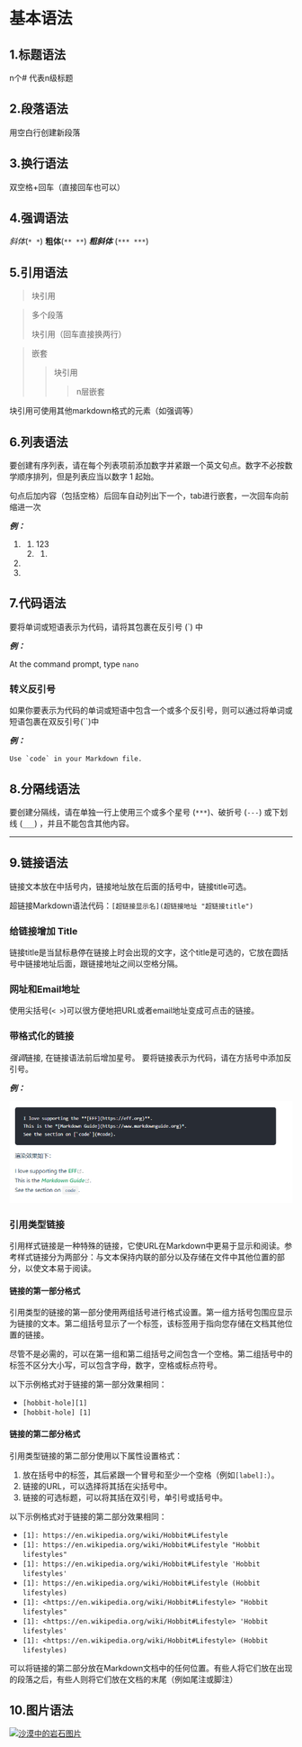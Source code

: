 # 基本语法

## 1.标题语法

n个# 代表n级标题

## 2.段落语法

用空白行创建新段落

## 3.换行语法

双空格+回车（直接回车也可以）

## 4.强调语法

*斜体*(`* *`)         **粗体**(`** **`)          ***粗斜体*** (`*** ***`)

## 5.引用语法

> 块引用

> 多个段落
>
> 块引用（回车直接换两行）

> 嵌套
>
> > 块引用
> >
> > > n层嵌套

块引用可使用其他markdown格式的元素（如强调等）

## 6.列表语法

要创建有序列表，请在每个列表项前添加数字并紧跟一个英文句点。数字不必按数学顺序排列，但是列表应当以数字 1 起始。

句点后加内容（包括空格）后回车自动列出下一个，tab进行嵌套，一次回车向前缩进一次

***例：***

1.   
   1. 123  
   2.   
      1.   
2.   
3. 

## 7.代码语法

要将单词或短语表示为代码，请将其包裹在反引号 (`) 中

***例：***

At the command prompt, type `nano`

### 转义反引号

如果你要表示为代码的单词或短语中包含一个或多个反引号，则可以通过将单词或短语包裹在双反引号(``)中

***例：***

```
Use `code` in your Markdown file.
```

## 8.分隔线语法

要创建分隔线，请在单独一行上使用三个或多个星号 (`***`)、破折号 (`---`) 或下划线 (`___`) ，并且不能包含其他内容。

****

## 9.链接语法

链接文本放在中括号内，链接地址放在后面的括号中，链接title可选。

超链接Markdown语法代码：`[超链接显示名](超链接地址 "超链接title")`

### 给链接增加 Title

链接title是当鼠标悬停在链接上时会出现的文字，这个title是可选的，它放在圆括号中链接地址后面，跟链接地址之间以空格分隔。

### 网址和Email地址

使用尖括号(`< >`)可以很方便地把URL或者email地址变成可点击的链接。

### 带格式化的链接

*强调*链接, 在链接语法前后增加星号。 要将链接表示为代码，请在方括号中添加反引号。

***例：***

![img](https://github.com/strv122bvm/typora.img/blob/main/QQ%E6%88%AA%E5%9B%BE20240117014340.png "带格式化的链接")

### 引用类型链接

引用样式链接是一种特殊的链接，它使URL在Markdown中更易于显示和阅读。参考样式链接分为两部分：与文本保持内联的部分以及存储在文件中其他位置的部分，以使文本易于阅读。

#### 链接的第一部分格式

引用类型的链接的第一部分使用两组括号进行格式设置。第一组方括号包围应显示为链接的文本。第二组括号显示了一个标签，该标签用于指向您存储在文档其他位置的链接。

尽管不是必需的，可以在第一组和第二组括号之间包含一个空格。第二组括号中的标签不区分大小写，可以包含字母，数字，空格或标点符号。

以下示例格式对于链接的第一部分效果相同：

- `[hobbit-hole][1]`
- `[hobbit-hole] [1]`

#### 链接的第二部分格式

引用类型链接的第二部分使用以下属性设置格式：

1. 放在括号中的标签，其后紧跟一个冒号和至少一个空格（例如`[label]:`）。
2. 链接的URL，可以选择将其括在尖括号中。
3. 链接的可选标题，可以将其括在双引号，单引号或括号中。

以下示例格式对于链接的第二部分效果相同：

- `[1]: https://en.wikipedia.org/wiki/Hobbit#Lifestyle`
- `[1]: https://en.wikipedia.org/wiki/Hobbit#Lifestyle "Hobbit lifestyles"`
- `[1]: https://en.wikipedia.org/wiki/Hobbit#Lifestyle 'Hobbit lifestyles'`
- `[1]: https://en.wikipedia.org/wiki/Hobbit#Lifestyle (Hobbit lifestyles)`
- `[1]: <https://en.wikipedia.org/wiki/Hobbit#Lifestyle> "Hobbit lifestyles"`
- `[1]: <https://en.wikipedia.org/wiki/Hobbit#Lifestyle> 'Hobbit lifestyles'`
- `[1]: <https://en.wikipedia.org/wiki/Hobbit#Lifestyle> (Hobbit lifestyles)`

可以将链接的第二部分放在Markdown文档中的任何位置。有些人将它们放在出现的段落之后，有些人则将它们放在文档的末尾（例如尾注或脚注）

## 10.图片语法

[![沙漠中的岩石图片](/assets/img/shiprock.jpg "Shiprock")](https://markdown.com.cn )
